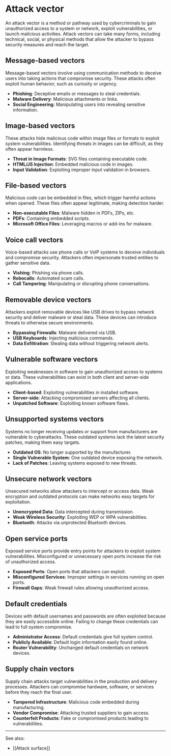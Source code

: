 
# Attack vector

An attack vector is a method or pathway used by cybercriminals to gain unauthorized access to a system or network, exploit vulnerabilities, or launch malicious activities. Attack vectors can take many forms, including technical, social, or physical methods that allow the attacker to bypass security measures and reach the target.

## Message-based vectors

Message-based vectors involve using communication methods to deceive users into taking actions that compromise security. These attacks often exploit human behavior, such as curiosity or urgency.

- **Phishing**: Deceptive emails or messages to steal credentials.
- **Malware Delivery**: Malicious attachments or links.
- **Social Engineering**: Manipulating users into revealing sensitive information.

## Image-based vectors

These attacks hide malicious code within image files or formats to exploit system vulnerabilities. Identifying threats in images can be difficult, as they often appear harmless.

- **Threat in Image Formats**: SVG files containing executable code.
- **HTML/JS Injection**: Embedded malicious code in images.
- **Input Validation**: Exploiting improper input validation in browsers.

## File-based vectors

Malicious code can be embedded in files, which trigger harmful actions when opened. These files often appear legitimate, making detection harder.

- **Non-executable Files**: Malware hidden in PDFs, ZIPs, etc.
- **PDFs**: Containing embedded scripts.
- **Microsoft Office Files**: Leveraging macros or add-ins for malware.

## Voice call vectors

Voice-based attacks use phone calls or VoIP systems to deceive individuals and compromise security. Attackers often impersonate trusted entities to gather sensitive data.

- **Vishing**: Phishing via phone calls.
- **Robocalls**: Automated scam calls.
- **Call Tampering**: Manipulating or disrupting phone conversations.

## Removable device vectors

Attackers exploit removable devices like USB drives to bypass network security and deliver malware or steal data. These devices can introduce threats to otherwise secure environments.

- **Bypassing Firewalls**: Malware delivered via USB.
- **USB Keyboards**: Injecting malicious commands.
- **Data Exfiltration**: Stealing data without triggering network alerts.

## Vulnerable software vectors

Exploiting weaknesses in software to gain unauthorized access to systems or data. These vulnerabilities can exist in both client and server-side applications.

- **Client-based**: Exploiting vulnerabilities in installed software.
- **Server-side**: Attacking compromised servers affecting all clients.
- **Unpatched Software**: Exploiting known software flaws.

## Unsupported systems vectors

Systems no longer receiving updates or support from manufacturers are vulnerable to cyberattacks. These outdated systems lack the latest security patches, making them easy targets.

- **Outdated OS**: No longer supported by the manufacturer.
- **Single Vulnerable System**: One outdated device exposing the network.
- **Lack of Patches**: Leaving systems exposed to new threats.

## Unsecure network vectors

Unsecured networks allow attackers to intercept or access data. Weak encryption and outdated protocols can make networks easy targets for exploitation.

- **Unencrypted Data**: Data intercepted during transmission.
- **Weak Wireless Security**: Exploiting WEP or WPA vulnerabilities.
- **Bluetooth**: Attacks via unprotected Bluetooth devices.

## Open service ports

Exposed service ports provide entry points for attackers to exploit system vulnerabilities. Misconfigured or unnecessary open ports increase the risk of unauthorized access.

- **Exposed Ports**: Open ports that attackers can exploit.
- **Misconfigured Services**: Improper settings in services running on open ports.
- **Firewall Gaps**: Weak firewall rules allowing unauthorized access.

## Default credentials

Devices with default usernames and passwords are often exploited because they are easily accessible online. Failing to change these credentials can lead to full system compromise.

- **Administrator Access**: Default credentials give full system control.
- **Publicly Available**: Default login information easily found online.
- **Router Vulnerability**: Unchanged default credentials on network devices.

## Supply chain vectors

Supply chain attacks target vulnerabilities in the production and delivery processes. Attackers can compromise hardware, software, or services before they reach the final user.

- **Tampered Infrastructure**: Malicious code embedded during manufacturing.
- **Vendor Compromise**: Attacking trusted suppliers to gain access.
- **Counterfeit Products**: Fake or compromised products leading to vulnerabilities.
---

See also:

- [[Attack surface]]
